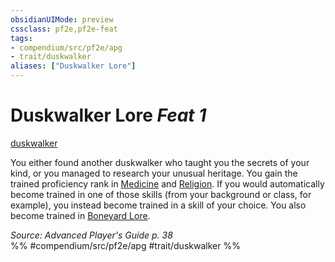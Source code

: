 ```yaml
---
obsidianUIMode: preview
cssclass: pf2e,pf2e-feat
tags:
- compendium/src/pf2e/apg
- trait/duskwalker
aliases: ["Duskwalker Lore"]
---
```

# Duskwalker Lore  *Feat 1*  
[duskwalker](../../Rules/traits/duskwalker-apg.md)  


You either found another duskwalker who taught you the secrets of your kind, or you managed to research your unusual heritage. You gain the trained proficiency rank in [Medicine](../skills.md#Medicine) and [Religion](../skills.md#Religion). If you would automatically become trained in one of those skills (from your background or class, for example), you instead become trained in a skill of your choice. You also become trained in [Boneyard Lore](../skills.md#Lore).

*Source: Advanced Player's Guide p. 38*  
%% #compendium/src/pf2e/apg #trait/duskwalker %%